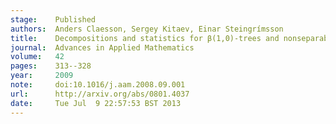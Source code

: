 ```yaml
---
stage:    Published
authors:  Anders Claesson, Sergey Kitaev, Einar Steingrímsson
title:    Decompositions and statistics for β(1,0)-trees and nonseparable permutations
journal:  Advances in Applied Mathematics
volume:   42
pages:    313--328
year:     2009
note:     doi:10.1016/j.aam.2008.09.001
url:      http://arxiv.org/abs/0801.4037
date:     Tue Jul  9 22:57:53 BST 2013
---
```

